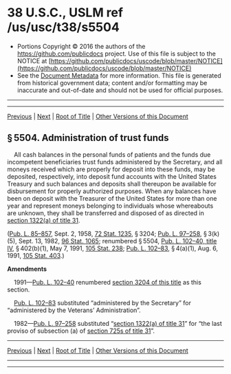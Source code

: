 ---
---

# 38 U.S.C., USLM ref /us/usc/t38/s5504

* Portions Copyright © 2016 the authors of the https://github.com/publicdocs project.
  Use of this file is subject to the NOTICE at [https://github.com/publicdocs/uscode/blob/master/NOTICE](https://github.com/publicdocs/uscode/blob/master/NOTICE)
* See the [Document Metadata](././../../../../..//README.md) for more information.
  This file is generated from historical government data; content and/or formatting may be inaccurate and out-of-date and should not be used for official purposes.

----------
----------

[Previous](./../../../../..//us/usc/t38/ptIV/ch55/m__us_usc_t38_s5503.md) | [Next](./../../../../..//us/usc/t38/ptIV/ch55/m__us_usc_t38_s5505.md) | [Root of Title](./../../../../../) | [Other Versions of this Document](https://publicdocs.github.io/go/links?ns=uslm&ref=%2Fus%2Fusc%2Ft38%2Fs5504)

## § 5504. Administration of trust funds

    All cash balances in the personal funds of patients and the funds due incompetent beneficiaries trust funds administered by the Secretary, and all moneys received which are properly for deposit into these funds, may be deposited, respectively, into deposit fund accounts with the United States Treasury and such balances and deposits shall thereupon be available for disbursement for properly authorized purposes. When any balances have been on deposit with the Treasurer of the United States for more than one year and represent moneys belonging to individuals whose whereabouts are unknown, they shall be transferred and disposed of as directed in [section 1322(a) of title 31][/us/usc/t31/s1322/a].

([Pub. L. 85–857][/us/pl/85/857], Sept. 2, 1958, [72 Stat. 1235][/us/stat/72/1235], § 3204; [Pub. L. 97–258][/us/pl/97/258], § 3(k)(5), Sept. 13, 1982, [96 Stat. 1065][/us/stat/96/1065]; renumbered § 5504, [Pub. L. 102–40, title IV][/us/pl/102/40/tIV], § 402(b)(1), May 7, 1991, [105 Stat. 238][/us/stat/105/238]; [Pub. L. 102–83][/us/pl/102/83], § 4(a)(1), Aug. 6, 1991, [105 Stat. 403][/us/stat/105/403].)

 __Amendments__ 

    1991—[Pub. L. 102–40][/us/pl/102/40] renumbered [section 3204 of this title][/us/usc/t38/s3204] as this section.

    [Pub. L. 102–83][/us/pl/102/83] substituted “administered by the Secretary” for “administered by the Veterans’ Administration”.

    1982—[Pub. L. 97–258][/us/pl/97/258] substituted “[section 1322(a) of title 31][/us/usc/t31/s1322/a]” for “the last proviso of subsection (a) of [section 725s of title 31][/us/usc/t31/s725s]”.

----------

[Previous](./../../../../..//us/usc/t38/ptIV/ch55/m__us_usc_t38_s5503.md) | [Next](./../../../../..//us/usc/t38/ptIV/ch55/m__us_usc_t38_s5505.md) | [Root of Title](./../../../../../) | [Other Versions of this Document](https://publicdocs.github.io/go/links?ns=uslm&ref=%2Fus%2Fusc%2Ft38%2Fs5504)

----------
----------

[/us/usc/t31/s1322/a]: https://publicdocs.github.io/go/links?ns=uslm&ref=%2Fus%2Fusc%2Ft31%2Fs1322%2Fa
[/us/pl/85/857]: https://publicdocs.github.io/go/links?ns=uslm&ref=%2Fus%2Fpl%2F85%2F857
[/us/stat/72/1235]: https://publicdocs.github.io/go/links?ns=uslm&ref=%2Fus%2Fstat%2F72%2F1235
[/us/pl/97/258]: https://publicdocs.github.io/go/links?ns=uslm&ref=%2Fus%2Fpl%2F97%2F258
[/us/stat/96/1065]: https://publicdocs.github.io/go/links?ns=uslm&ref=%2Fus%2Fstat%2F96%2F1065
[/us/pl/102/40/tIV]: https://publicdocs.github.io/go/links?ns=uslm&ref=%2Fus%2Fpl%2F102%2F40%2FtIV
[/us/stat/105/238]: https://publicdocs.github.io/go/links?ns=uslm&ref=%2Fus%2Fstat%2F105%2F238
[/us/pl/102/83]: https://publicdocs.github.io/go/links?ns=uslm&ref=%2Fus%2Fpl%2F102%2F83
[/us/stat/105/403]: https://publicdocs.github.io/go/links?ns=uslm&ref=%2Fus%2Fstat%2F105%2F403
[/us/pl/102/40]: https://publicdocs.github.io/go/links?ns=uslm&ref=%2Fus%2Fpl%2F102%2F40
[/us/usc/t38/s3204]: https://publicdocs.github.io/go/links?ns=uslm&ref=%2Fus%2Fusc%2Ft38%2Fs3204
[/us/pl/102/83]: https://publicdocs.github.io/go/links?ns=uslm&ref=%2Fus%2Fpl%2F102%2F83
[/us/pl/97/258]: https://publicdocs.github.io/go/links?ns=uslm&ref=%2Fus%2Fpl%2F97%2F258
[/us/usc/t31/s1322/a]: https://publicdocs.github.io/go/links?ns=uslm&ref=%2Fus%2Fusc%2Ft31%2Fs1322%2Fa
[/us/usc/t31/s725s]: https://publicdocs.github.io/go/links?ns=uslm&ref=%2Fus%2Fusc%2Ft31%2Fs725s


